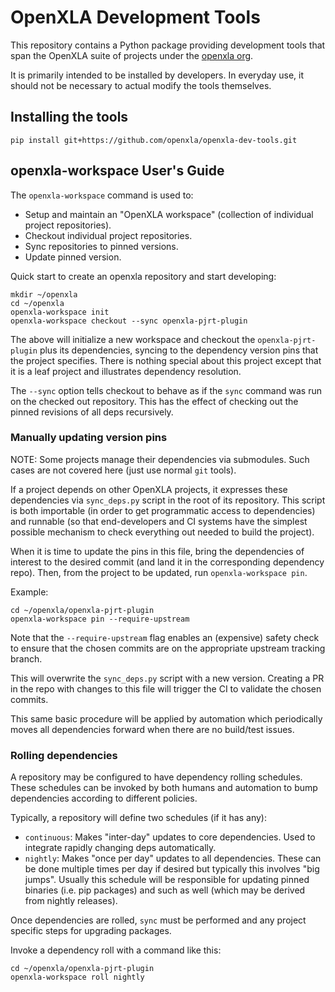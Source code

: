 # OpenXLA Development Tools

This repository contains a Python package providing development tools
that span the OpenXLA suite of projects under the [openxla org](https://github.com/openxla).

It is primarily intended to be installed by developers. In everyday use,
it should not be necessary to actual modify the tools themselves.

## Installing the tools

```
pip install git+https://github.com/openxla/openxla-dev-tools.git
```

## openxla-workspace User's Guide

The `openxla-workspace` command is used to:

* Setup and maintain an "OpenXLA workspace" (collection of individual project
  repositories).
* Checkout individual project repositories.
* Sync repositories to pinned versions.
* Update pinned version.

Quick start to create an openxla repository and start developing:

```
mkdir ~/openxla
cd ~/openxla
openxla-workspace init
openxla-workspace checkout --sync openxla-pjrt-plugin
```

The above will initialize a new workspace and checkout the `openxla-pjrt-plugin`
plus its dependencies, syncing to the dependency version pins that the project
specifies. There is nothing special about this project except that it is a
leaf project and illustrates dependency resolution.

The `--sync` option tells checkout to behave as if the `sync` command was
run on the checked out repository. This has the effect of checking out the
pinned revisions of all deps recursively.

### Manually updating version pins

NOTE: Some projects manage their dependencies via submodules. Such cases are
not covered here (just use normal `git` tools).

If a project depends on other OpenXLA projects, it expresses these dependencies
via `sync_deps.py` script in the root of its repository. This script is both
importable (in order to get programmatic access to dependencies) and runnable
(so that end-developers and CI systems have the simplest possible mechanism
to check everything out needed to build the project).

When it is time to update the pins in this file, bring the dependencies of
interest to the desired commit (and land it in the corresponding dependency
repo). Then, from the project to be updated, run `openxla-workspace pin`.

Example:

```
cd ~/openxla/openxla-pjrt-plugin
openxla-workspace pin --require-upstream
```

Note that the `--require-upstream` flag enables an (expensive) safety check
to ensure that the chosen commits are on the appropriate upstream tracking
branch.

This will overwrite the `sync_deps.py` script with a new version. Creating a
PR in the repo with changes to this file will trigger the CI to validate the
chosen commits.

This same basic procedure will be applied by automation which periodically
moves all dependencies forward when there are no build/test issues.

### Rolling dependencies

A repository may be configured to have dependency rolling schedules. These
schedules can be invoked by both humans and automation to bump dependencies
according to different policies.

Typically, a repository will define two schedules (if it has any):

* `continuous`: Makes "inter-day" updates to core dependencies. Used to
  integrate rapidly changing deps automatically.
* `nightly`: Makes "once per day" updates to all dependencies. These can be
  done multiple times per day if desired but typically this involves "big
  jumps". Usually this schedule will be responsible for updating pinned
  binaries (i.e. pip packages) and such as well (which may be derived from
  nightly releases).

Once dependencies are rolled, `sync` must be performed and any project specific
steps for upgrading packages.

Invoke a dependency roll with a command like this:

```
cd ~/openxla/openxla-pjrt-plugin
openxla-workspace roll nightly
```

